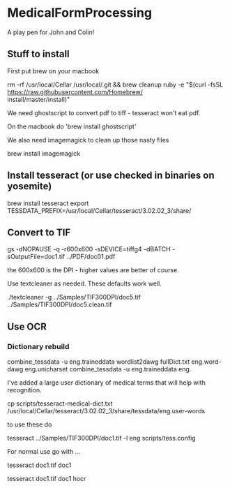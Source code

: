 # MedicalFormProcessing
A play pen for John and Colin!

## Stuff to install

First put brew on your macbook

rm -rf /usr/local/Cellar /usr/local/.git && brew cleanup
ruby -e "$(curl -fsSL https://raw.githubusercontent.com/Homebrew/ \
install/master/install)"

We need ghostscript to convert pdf to tiff - tesseract won't eat pdf.

On the macbook do 'brew install ghostscript'

We also need imagemagick to clean up those nasty files

brew install imagemagick

## Install tesseract (or use checked in binaries on yosemite)

brew install tesseract
export TESSDATA_PREFIX=/usr/local/Cellar/tesseract/3.02.02_3/share/

## Convert to TIF

gs -dNOPAUSE -q -r600x600 -sDEVICE=tiffg4 -dBATCH -sOutputFile=doc1.tif ../PDF/doc01.pdf 

the 600x600 is the DPI - higher values are better of course.

Use textcleaner as needed.  These defaults work well.

./textcleaner -g ../Samples/TIF300DPI/doc5.tif ../Samples/TIF300DPI/doc5.clean.tif

## Use OCR

### Dictionary rebuild

combine_tessdata -u eng.traineddata 
wordlist2dawg fullDict.txt eng.word-dawg eng.unicharset 
combine_tessdata -u eng.traineddata eng.

I've added a large user dictionary of medical terms that will help with recognition.

cp scripts/tesseract-medical-dict.txt /usr/local/Cellar/tesseract/3.02.02_3/share/tessdata/eng.user-words

to use these do 

tesseract ../Samples/TIF300DPI/doc1.tif -l eng scripts/tess.config

For normal use go with ... 

tesseract doc1.tif doc1 

tesseract doc1.tif doc1 hocr




